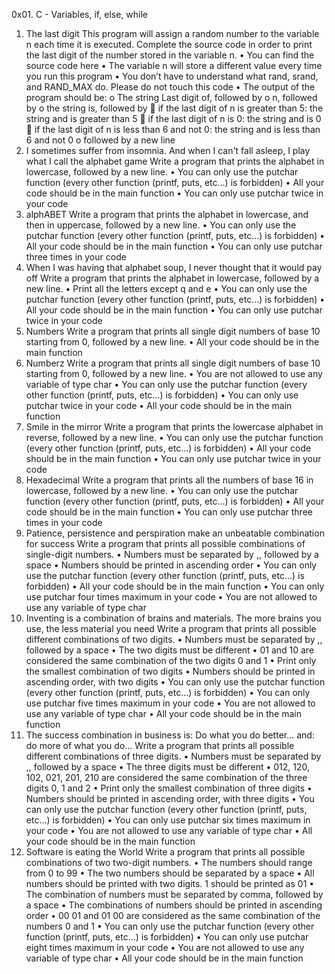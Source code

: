 0x01. C - Variables, if, else, while

1. The last digit
This program will assign a random number to the variable n each time it is executed. Complete the source code in order to print the last digit of the number stored in the variable n.
•	You can find the source code here
•	The variable n will store a different value every time you run this program
•	You don’t have to understand what rand, srand, and RAND_MAX do. Please do not touch this code
•	The output of the program should be:
o	The string Last digit of, followed by
o	n, followed by
o	the string is, followed by
	if the last digit of n is greater than 5: the string and is greater than 5
	if the last digit of n is 0: the string and is 0
	if the last digit of n is less than 6 and not 0: the string and is less than 6 and not 0
o	followed by a new line
2. I sometimes suffer from insomnia. And when I can't fall asleep, I play what I call the alphabet game
Write a program that prints the alphabet in lowercase, followed by a new line.
•	You can only use the putchar function (every other function (printf, puts, etc…) is forbidden)
•	All your code should be in the main function
•	You can only use putchar twice in your code
3. alphABET
Write a program that prints the alphabet in lowercase, and then in uppercase, followed by a new line.
•	You can only use the putchar function (every other function (printf, puts, etc…) is forbidden)
•	All your code should be in the main function
•	You can only use putchar three times in your code
4. When I was having that alphabet soup, I never thought that it would pay off
Write a program that prints the alphabet in lowercase, followed by a new line.
•	Print all the letters except q and e
•	You can only use the putchar function (every other function (printf, puts, etc…) is forbidden)
•	All your code should be in the main function
•	You can only use putchar twice in your code
5. Numbers
Write a program that prints all single digit numbers of base 10 starting from 0, followed by a new line.
•	All your code should be in the main function
6. Numberz
Write a program that prints all single digit numbers of base 10 starting from 0, followed by a new line.
•	You are not allowed to use any variable of type char
•	You can only use the putchar function (every other function (printf, puts, etc…) is forbidden)
•	You can only use putchar twice in your code
•	All your code should be in the main function
7. Smile in the mirror
Write a program that prints the lowercase alphabet in reverse, followed by a new line.
•	You can only use the putchar function (every other function (printf, puts, etc…) is forbidden)
•	All your code should be in the main function
•	You can only use putchar twice in your code
8. Hexadecimal
Write a program that prints all the numbers of base 16 in lowercase, followed by a new line.
•	You can only use the putchar function (every other function (printf, puts, etc…) is forbidden)
•	All your code should be in the main function
•	You can only use putchar three times in your code
9. Patience, persistence and perspiration make an unbeatable combination for success
Write a program that prints all possible combinations of single-digit numbers.
•	Numbers must be separated by ,, followed by a space
•	Numbers should be printed in ascending order
•	You can only use the putchar function (every other function (printf, puts, etc…) is forbidden)
•	All your code should be in the main function
•	You can only use putchar four times maximum in your code
•	You are not allowed to use any variable of type char
10. Inventing is a combination of brains and materials. The more brains you use, the less material you need
Write a program that prints all possible different combinations of two digits.
•	Numbers must be separated by ,, followed by a space
•	The two digits must be different
•	01 and 10 are considered the same combination of the two digits 0 and 1
•	Print only the smallest combination of two digits
•	Numbers should be printed in ascending order, with two digits
•	You can only use the putchar function (every other function (printf, puts, etc…) is forbidden)
•	You can only use putchar five times maximum in your code
•	You are not allowed to use any variable of type char
•	All your code should be in the main function
11. The success combination in business is: Do what you do better... and: do more of what you do...
Write a program that prints all possible different combinations of three digits.
•	Numbers must be separated by ,, followed by a space
•	The three digits must be different
•	012, 120, 102, 021, 201, 210 are considered the same combination of the three digits 0, 1 and 2
•	Print only the smallest combination of three digits
•	Numbers should be printed in ascending order, with three digits
•	You can only use the putchar function (every other function (printf, puts, etc…) is forbidden)
•	You can only use putchar six times maximum in your code
•	You are not allowed to use any variable of type char
•	All your code should be in the main function
12. Software is eating the World
Write a program that prints all possible combinations of two two-digit numbers.
•	The numbers should range from 0 to 99
•	The two numbers should be separated by a space
•	All numbers should be printed with two digits. 1 should be printed as 01
•	The combination of numbers must be separated by comma, followed by a space
•	The combinations of numbers should be printed in ascending order
•	00 01 and 01 00 are considered as the same combination of the numbers 0 and 1
•	You can only use the putchar function (every other function (printf, puts, etc…) is forbidden)
•	You can only use putchar eight times maximum in your code
•	You are not allowed to use any variable of type char
•	All your code should be in the main function


